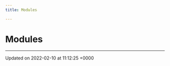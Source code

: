 ```yaml
---
title: Modules

---
```


# Modules







-------------------------------

Updated on 2022-02-10 at 11:12:25 +0000
